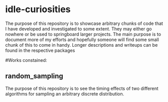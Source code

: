 # idle-curiosities
The purpose of this repository is to showcase arbitrary chunks of code that I have developed and investigated to some extent. They may either go nowhere or be used to springboard larger projects. The main purpose is to document more of my efforts and hopefully someone will find some small chunk of this to come in handy. Longer descriptions and writeups can be found in the respective packages

#Works constained:

## random_sampling

The purpose of this repository is to see the timing effects of two different algorithms for sampling an arbitrary discrete distribution.
